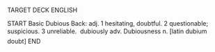 TARGET DECK
ENGLISH

START
Basic
Dubious
Back: adj. 1 hesitating, doubtful. 2 questionable; suspicious. 3 unreliable.  dubiously adv. Dubiousness n. [latin dubium doubt]
END
